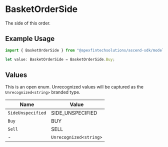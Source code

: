 # BasketOrderSide

The side of this order.

## Example Usage

```typescript
import { BasketOrderSide } from "@apexfintechsolutions/ascend-sdk/models/components";

let value: BasketOrderSide = BasketOrderSide.Buy;
```

## Values

This is an open enum. Unrecognized values will be captured as the `Unrecognized<string>` branded type.

| Name                   | Value                  |
| ---------------------- | ---------------------- |
| `SideUnspecified`      | SIDE_UNSPECIFIED       |
| `Buy`                  | BUY                    |
| `Sell`                 | SELL                   |
| -                      | `Unrecognized<string>` |